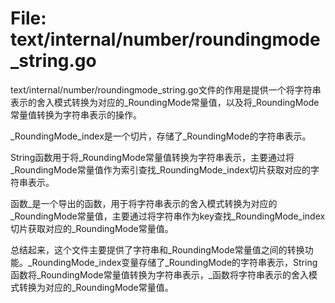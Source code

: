 # File: text/internal/number/roundingmode_string.go

text/internal/number/roundingmode_string.go文件的作用是提供一个将字符串表示的舍入模式转换为对应的_RoundingMode常量值，以及将_RoundingMode常量值转换为字符串表示的操作。

_RoundingMode_index是一个切片，存储了_RoundingMode的字符串表示。

String函数用于将_RoundingMode常量值转换为字符串表示，主要通过将_RoundingMode常量值作为索引查找_RoundingMode_index切片获取对应的字符串表示。

函数_是一个导出的函数，用于将字符串表示的舍入模式转换为对应的_RoundingMode常量值，主要通过将字符串作为key查找_RoundingMode_index切片获取对应的_RoundingMode常量值。

总结起来，这个文件主要提供了字符串和_RoundingMode常量值之间的转换功能。_RoundingMode_index变量存储了_RoundingMode的字符串表示，String函数将_RoundingMode常量值转换为字符串表示，_函数将字符串表示的舍入模式转换为对应的_RoundingMode常量值。

